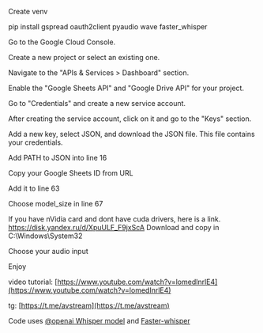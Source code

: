 Create venv

pip install gspread oauth2client pyaudio wave faster_whisper

Go to the Google Cloud Console. 

Create a new project or select an existing one. 

Navigate to the "APIs & Services > Dashboard" section. 

Enable the "Google Sheets API" and "Google Drive API" for your project. 

Go to "Credentials" and create a new service account. 

After creating the service account, click on it and go to the "Keys" section. 

Add a new key, select JSON, and download the JSON file. This file contains your credentials.

Add PATH to JSON into line 16

Copy your Google Sheets ID from URL

Add it to line 63

Choose model_size in line 67

If you have nVidia card and dont have cuda drivers, here is a link. https://disk.yandex.ru/d/XpuULF_F9jxScA Download and copy in C:\Windows\System32

Choose your audio input

Enjoy

video tutorial: [https://www.youtube.com/watch?v=lomedInrlE4](https://www.youtube.com/watch?v=lomedInrlE4)

tg: [https://t.me/avstream](https://t.me/avstream)

Code uses [@openai Whisper model](https://github.com/openai/whisper) and [Faster-whisper](https://github.com/SYSTRAN/faster-whisper)
